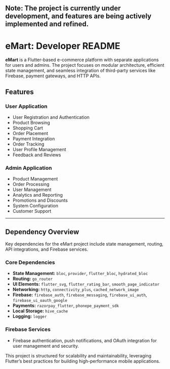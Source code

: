 ## Note: The project is currently under development, and features are being actively implemented and refined.

# eMart: Developer README

**eMart** is a Flutter-based e-commerce platform with separate applications for users and admins. The project focuses on modular architecture, efficient state management, and seamless integration of third-party services like Firebase, payment gateways, and HTTP APIs.

## Features
### User Application
- User Registration and Authentication
- Product Browsing
- Shopping Cart
- Order Placement
- Payment Integration
- Order Tracking
- User Profile Management
- Feedback and Reviews

### Admin Application
- Product Management
- Order Processing
- User Management
- Analytics and Reporting
- Promotions and Discounts
- System Configuration
- Customer Support

---

## Dependency Overview

Key dependencies for the eMart project include state management, routing, API integrations, and Firebase services.

### Core Dependencies
- **State Management:** `bloc`, `provider`, `flutter_bloc`, `hydrated_bloc`
- **Routing:** `go_router`
- **UI Elements:** `flutter_svg`, `flutter_rating_bar`, `smooth_page_indicator`
- **Networking:** `http`, `connectivity_plus`, `cached_network_image`
- **Firebase:** `firebase_auth`, `firebase_messaging`, `firebase_ui_auth`, `firebase_ui_oauth_google`
- **Payments:** `razorpay_flutter`, `phonepe_payment_sdk`
- **Local Storage:** `hive_cache`
- **Logging:** `logger`

### Firebase Services
- Firebase authentication, push notifications, and OAuth integration for user management and security.

This project is structured for scalability and maintainability, leveraging Flutter’s best practices for building high-performance mobile applications.
